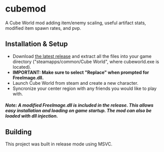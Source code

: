 # cubemod

A Cube World mod adding item/enemy scaling, useful artifact stats, modified item spawn rates, and pvp.

## Installation & Setup
- Download [the latest release](https://github.com/arishackstv/cubemod/releases) and extract all the files into your game directory ("steamapps/common/Cube World", where cubeworld.exe is located).
- **IMPORTANT: Make sure to select "Replace" when prompted for FreeImage.dll.**
- Launch Cube World from steam and create a new character.
- Syncronize your center region with any friends you would like to play with.

##### Note: A modified FreeImage.dll is included in the release. This allows easy installation and loading on game startup. The mod can also be loaded with dll injection.

## Building
This project was built in release mode using MSVC.
